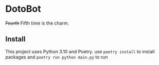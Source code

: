 # DotoBot
~~Fourth~~ Fifth time is the charm.

## Install

This project uses Python 3.10 and Poetry.
use `poetry install` to install packages
and `poetry run python main.py` to run